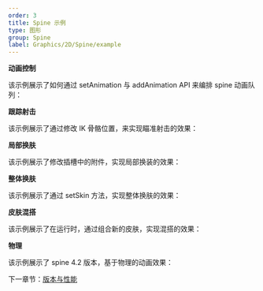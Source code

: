 ```yaml
---
order: 3
title: Spine 示例
type: 图形
group: Spine
label: Graphics/2D/Spine/example
---
```


**动画控制**

该示例展示了如何通过 setAnimation 与 addAnimation API 来编排 spine 动画队列：
<playground src="spine-animation.ts"></playground>

**跟踪射击**

该示例展示了通过修改 IK 骨骼位置，来实现瞄准射击的效果：
<playground src="spine-follow-shoot.ts"></playground>

**局部换肤**

该示例展示了修改插槽中的附件，实现局部换装的效果：
<playground src="spine-change-attachment.ts"></playground>

**整体换肤**

该示例展示了通过 setSkin 方法，实现整体换肤的效果：
<playground src="spine-full-skin-change.ts"></playground>

**皮肤混搭**

该示例展示了在运行时，通过组合新的皮肤，实现混搭的效果：
<playground src="spine-mix-and-match.ts"></playground>

**物理**

该示例展示了 spine 4.2 版本，基于物理的动画效果：
<playground src="spine-physics.ts"></playground>



下一章节：[版本与性能](/docs/graphics/2D/spine/other)